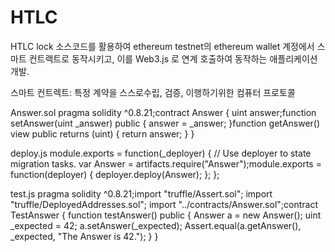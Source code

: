 # HTLC

 HTLC lock 소스코드를 활용하여 ethereum testnet의 ethereum wallet 계정에서 스마트 컨트랙트로 동작시키고,
이를 Web3.js 로 연계 호출하여 동작하는 애플리케이션 개발.

스마트 컨트렉트: 특정 계약을 스스로수립, 검증, 이행하기위한 컴퓨터 프로토콜

Answer.sol
pragma solidity ^0.8.21;contract Answer {
 uint answer;function setAnswer(uint _answer) public {
  answer = _answer;
 }function getAnswer() 
 view public returns (uint) {
  return answer;
 }
}

deploy.js
module.exports = function(_deployer) {
  // Use deployer to state migration tasks.
  var Answer = artifacts.require("Answer");module.exports = function(deployer) {
    deployer.deploy(Answer);
   };
};

test.js
pragma solidity ^0.8.21;import "truffle/Assert.sol";
import "truffle/DeployedAddresses.sol";
import "../contracts/Answer.sol";contract TestAnswer {
 function testAnswer() public {
  Answer a = new Answer();  uint _expected = 42;
  a.setAnswer(_expected);  Assert.equal(a.getAnswer(), _expected, "The Answer is 42.");
 }
}
